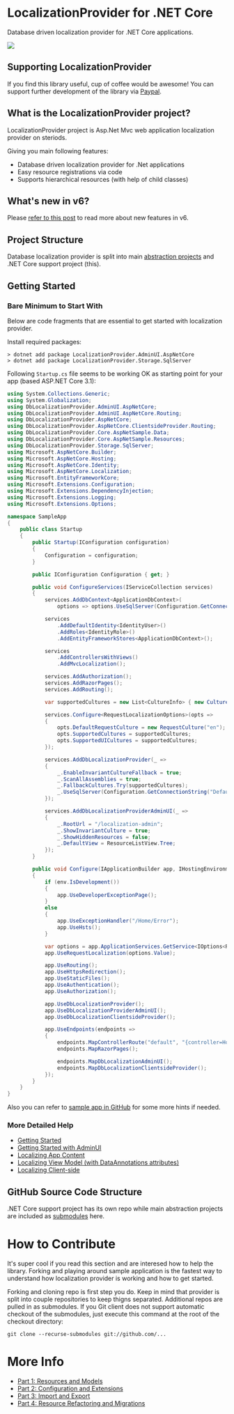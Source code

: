 # LocalizationProvider for .NET Core

Database driven localization provider for .NET Core applications.

[<img src="https://tech-fellow-consulting.visualstudio.com/_apis/public/build/definitions/f63fd8ab-e3f1-48c1-bca0-f027727a53c4/9/badge"/>](https://tech-fellow-consulting.visualstudio.com/localization-provider-core/_build/index?definitionId=9)

## Supporting LocalizationProvider

If you find this library useful, cup of coffee would be awesome! You can support further development of the library via [Paypal](https://paypal.me/valdisiljuconoks).

## What is the LocalizationProvider project?

LocalizationProvider project is Asp.Net Mvc web application localization provider on steriods.

Giving you main following features:
* Database driven localization provider for .Net applications
* Easy resource registrations via code
* Supports hierarchical resources (with help of child classes)

## What's new in v6?
Please [refer to this post](https://blog.tech-fellow.net/2020/02/21/localization-provider-major-6/) to read more about new features in v6.

## Project Structure

Database localization provider is split into main [abstraction projects](https://github.com/valdisiljuconoks/LocalizationProvider) and .NET Core support project (this).

## Getting Started

### Bare Minimum to Start With
Below are code fragments that are essential to get started with localization provider.

Install required packages:

```
> dotnet add package LocalizationProvider.AdminUI.AspNetCore
> dotnet add package LocalizationProvider.Storage.SqlServer
```

Following `Startup.cs` file seems to be working OK as starting point for your app (based ASP.NET Core 3.1):

```csharp
using System.Collections.Generic;
using System.Globalization;
using DbLocalizationProvider.AdminUI.AspNetCore;
using DbLocalizationProvider.AdminUI.AspNetCore.Routing;
using DbLocalizationProvider.AspNetCore;
using DbLocalizationProvider.AspNetCore.ClientsideProvider.Routing;
using DbLocalizationProvider.Core.AspNetSample.Data;
using DbLocalizationProvider.Core.AspNetSample.Resources;
using DbLocalizationProvider.Storage.SqlServer;
using Microsoft.AspNetCore.Builder;
using Microsoft.AspNetCore.Hosting;
using Microsoft.AspNetCore.Identity;
using Microsoft.AspNetCore.Localization;
using Microsoft.EntityFrameworkCore;
using Microsoft.Extensions.Configuration;
using Microsoft.Extensions.DependencyInjection;
using Microsoft.Extensions.Logging;
using Microsoft.Extensions.Options;

namespace SampleApp
{
    public class Startup
    {
        public Startup(IConfiguration configuration)
        {
            Configuration = configuration;
        }

        public IConfiguration Configuration { get; }

        public void ConfigureServices(IServiceCollection services)
        {
            services.AddDbContext<ApplicationDbContext>(
                options => options.UseSqlServer(Configuration.GetConnectionString("DefaultConnection")));

            services
                .AddDefaultIdentity<IdentityUser>()
                .AddRoles<IdentityRole>()
                .AddEntityFrameworkStores<ApplicationDbContext>();

            services
                .AddControllersWithViews()
                .AddMvcLocalization();

            services.AddAuthorization();
            services.AddRazorPages();
            services.AddRouting();

            var supportedCultures = new List<CultureInfo> { new CultureInfo("sv"), new CultureInfo("no"), new CultureInfo("en") };

            services.Configure<RequestLocalizationOptions>(opts =>
            {
                opts.DefaultRequestCulture = new RequestCulture("en");
                opts.SupportedCultures = supportedCultures;
                opts.SupportedUICultures = supportedCultures;
            });

            services.AddDbLocalizationProvider(_ =>
            {
                _.EnableInvariantCultureFallback = true;
                _.ScanAllAssemblies = true;
                _.FallbackCultures.Try(supportedCultures);
                _.UseSqlServer(Configuration.GetConnectionString("DefaultConnection"));
            });

            services.AddDbLocalizationProviderAdminUI(_ =>
            {
                _.RootUrl = "/localization-admin";
                _.ShowInvariantCulture = true;
                _.ShowHiddenResources = false;
                _.DefaultView = ResourceListView.Tree;
            });
        }

        public void Configure(IApplicationBuilder app, IHostingEnvironment env)
        {
            if (env.IsDevelopment())
            {
                app.UseDeveloperExceptionPage();
            }
            else
            {
                app.UseExceptionHandler("/Home/Error");
                app.UseHsts();
            }

            var options = app.ApplicationServices.GetService<IOptions<RequestLocalizationOptions>>();
            app.UseRequestLocalization(options.Value);

            app.UseRouting();
            app.UseHttpsRedirection();
            app.UseStaticFiles();
            app.UseAuthentication();
            app.UseAuthorization();

            app.UseDbLocalizationProvider();
            app.UseDbLocalizationProviderAdminUI();
            app.UseDbLocalizationClientsideProvider();

            app.UseEndpoints(endpoints =>
            {
                endpoints.MapControllerRoute("default", "{controller=Home}/{action=Index}/{id?}");
                endpoints.MapRazorPages();

                endpoints.MapDbLocalizationAdminUI();
                endpoints.MapDbLocalizationClientsideProvider();
            });
        }
    }
}
```

Also you can refer to [sample app in GitHub](https://github.com/valdisiljuconoks/localization-provider-core/tree/master/tests/DbLocalizationProvider.Core.AspNetSample) for some more hints if needed.

### More Detailed Help

* [Getting Started](docs/getting-started-netcore.md)
* [Getting Started with AdminUI](docs/getting-started-adminui.md)
* [Localizing App Content](docs/localizing-content-netcore.md)
* [Localizing View Model (with DataAnnotations attributes)](docs/localizing-viewmodel-netcore.md)
* [Localizing Client-side](docs/client-side-provider-netcore.md)

## GitHub Source Code Structure

.NET Core support project has its own repo while main abstraction projects are included as [submodules](https://gist.github.com/gitaarik/8735255) here.

# How to Contribute

It's super cool if you read this section and are interesed how to help the library. Forking and playing around sample application is the fastest way to understand how localization provider is working and how to get started.

Forking and cloning repo is first step you do. Keep in mind that provider is split into couple repositories to keep thigns separated. Additional repos are pulled in as submodules. If you Git client does not support automatic checkout of the submodules, just execute this command at the root of the checkout directory:

```
git clone --recurse-submodules git://github.com/...
```

# More Info

* [Part 1: Resources and Models](http://blog.tech-fellow.net/2016/03/16/db-localization-provider-part-1-resources-and-models/)
* [Part 2: Configuration and Extensions](http://blog.tech-fellow.net/2016/04/21/db-localization-provider-part-2-configuration-and-extensions/)
* [Part 3: Import and Export](http://blog.tech-fellow.net/2017/02/22/localization-provider-import-and-export-merge/)
* [Part 4: Resource Refactoring and Migrations](https://blog.tech-fellow.net/2017/10/10/localizationprovider-tree-view-export-and-migrations/)
